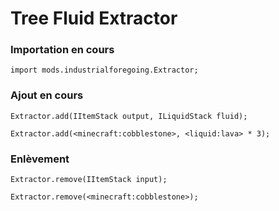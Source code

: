 # Tree Fluid Extractor

### Importation en cours

```zenscript
import mods.industrialforegoing.Extractor;
```

### Ajout en cours

```zenscript
Extractor.add(IItemStack output, ILiquidStack fluid);

Extractor.add(<minecraft:cobblestone>, <liquid:lava> * 3);
```

### Enlèvement

```zenscript
Extractor.remove(IItemStack input);

Extractor.remove(<minecraft:cobblestone>);
```